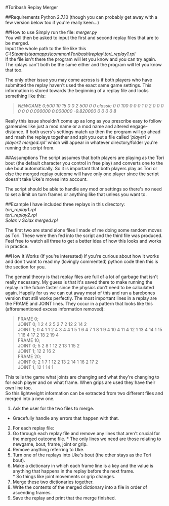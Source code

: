 #Toribash Replay Merger

##Requirements
Python 2.7.10 (though you can probably get away with a few version below too if you're really keen...)

##How to use
Simply run the file: *merger.py*  
You will then be asked to input the first and second replay files that are to be merged.  
Input the whole path to the file like this *C:\Steam\steamapps\common\Toribash\\replay\\tori_replay1.rpl*  
If the file isn't there the program will let you know and you can try again.  
The rplays can't both be the same either and the program will let you know that too.  

The only other issue you may come across is if both players who have submitted the replay haven't used the exact same game settings. This information is stored towards the beginning of a replay file and looks something like this:  
>*NEWGAME 0;500 10 15 0 0 2 500 0 0 classic 0 0 100 0 0 0 1 0 2 0 0 0 0 0 0 0.000000 0.000000 -9.820000 0 0 0 0 8*  

Really this issue shouldn't come up as long as you prescribe easy to follow gamerules like just a mod name or a mod name and altered engage-distance. If both users's settings match up then the program will go ahead and mash the replays together and spit you out a file called *'player1 v player2 merged.rpl'* which will appear in whatever directory/folder you're running the script from.

##Assumptions
The script assumes that both players are playing as the Tori bout (the default character you control in free play) and converts one to the uke bout automatically. So it is important that both players play as Tori or else the merged replay outcome will have only one player since the script doesn't take Uke's moves into account.

The script should be able to handle any mod or settings so there's no need to set a limit on turn frames or anything like that unless you want to.

##Example
I have included three replays in this directory:  
*tori_replay1.rpl*  
*tori_replay2.rpl*  
*Solax v Solax merged.rpl*  

The first two are stand alone files I made of me doing some random moves as Tori. These were then fed into the script and the third file was produced. Feel free to watch all three to get a better idea of how this looks and works in practice.

##How It Works (If you're interested)
If you're curious about how it works and don't want to read my (lovingly commented) python code then this is the section for you.

The general theory is that replay files are full of a lot of garbage that isn't really necessary. My guess is that it's saved there to make running the replay in the future faster since the physics don't need to be calculated again. Happily for us we can cut away most of this and run a barebones version that still works perfectly. The most important lines in a replay are the FRAME and JOINT lines. They occur in a pattern that looks like this (afforementioned excess information removed):

>FRAME 0;  
JOINT 0; 1 2 4 2 5 2 7 2 12 2 14 2  
JOINT 1; 0 4 1 1 2 4 3 4 4 1 5 1 6 4 7 1 8 1 9 4 10 4 11 4 12 1 13 4 14 1 15 1 16 4 17 2 18 2 19 4  
FRAME 10;  
JOINT 0; 5 2 8 1 12 2 13 1 15 2  
JOINT 1; 12 2 16 2  
FRAME 20;  
JOINT 0; 2 1 7 1 12 2 13 2 14 1 16 2 17 2  
JOINT 1; 12 1 14 1  

This tells the game what joints are changing and what they're changing to for each player and on what frame. When grips are used they have their own line too.  
So this lightweight information can be extracted from two different files and merged into a new one.

1. Ask the user for the two files to merge.  
  * Gracefully handle any errors that happen with that.  
2. For each replay file:  
  1. Go through each replay file and remove any lines that aren't crucial for the merged outcome file.
    * The only lines we need are those relating to newgame, bout, frame, joint or grip.
  2. Remove anything referring to Uke.  
  3. Turn one of the replays into Uke's bout (the other stays as the Tori bout).  
  4. Make a dictionary in which each frame line is a key  and the value is anything that happens in the replay before the next frame.  
    * So things like joint movements or grip changes.
3. Merge these two dictionaries together.  
4. Write the contents of the merged dictionary into a file in order of ascending frames.
5. Save the replay and print that the merge finished.
